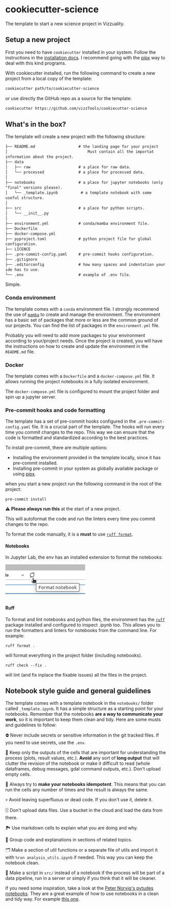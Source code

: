 # cookiecutter-science

The template to start a new science project in Vizzuality.

## Setup a new project

First you need to have `cookiecutter` installed in your system.
Follow the instructions in the [installation docs](https://cookiecutter.readthedocs.io/en/2.0.2/installation.html).
I recommend going with the [pipx](https://pypa.github.io/pipx/) way
to deal with this kind programs.

With cookiecutter installed, run the following command to create a new project from a local copy of the template:

```bash
cookiecutter path/to/cookiecutter-science
```

or use directly the GitHub repo as a source for the template:

```bash
cookiecutter https://github.com/vizzTools/cookiecutter-science
```

## What's in the box?

The template will create a new project with the following structure:

```
├── README.md                   # the landing page for your project
│                                   Must contain all the importat information about the project.
├── data
│   ├── raw                     # a place for raw data.
│   └── processed               # a place for processed data.
│  
├── notebooks                   # a place for jupyter notebooks (only "final" versions please).
│   └── _template.ipynb          # a template notebook with some useful structure.
│  
├── src                         # a place for python scripts.
│   └── __init__.py
│  
├── environment.yml             # conda/mamba environment file.
├── Dockerfile
├── docker-compose.yml
├── pyproject.toml              # python project file for global configuration.
├── LICENCE
├── .pre-commit-config.yaml     # pre-commit hooks configuration.
├── .gitignore
├── .editorconfig               # how many spaces and indentation your ide has to use.
└── .env                        # example of .env file.
```

Simple.

### Conda environment

The template comes with a `conda` environment file.
I strongly recommend the use of [`mamba`](https://mamba.readthedocs.io/en/latest/)
to create and manage the environment. The environment has a basic set of packages that more or less
are the common ground of our projects. You can find the list of packages in the `environment.yml` file.

Probably you will need to add more packages to your environment according to your/project needs.
Once the project is created, you will have the instructions on how to create and update the environment in
the `README.md` file.

### Docker

The template comes with a `Dockerfile` and a `docker-compose.yml` file.
It allows running the project notebooks in a fully isolated environment.

The `docker-compose.yml` file is configured to mount the project folder and spin up
a jupyter server.

### Pre-commit hooks and code formatting

The template has a set of pre-commit hooks configured in the `.pre-commit-config.yaml` file.
It is a crucial part of the template. The hooks will run every time you commit changes to the repo.
This way we can ensure that the code is formatted and standardized according to the best practices.

To install pre-commit, there are multiple options:

- Installing the environment provided in the template locally, since it has pre-commit installed.
- Installing pre-commit in your system as globally available package or using [pipx](https://pypa.github.io/pipx/).

when you start a new project run the following command in the root of the project:

```shell
pre-commit install
```

⚠ **Please always run this** at the start of a new project.

This will autoformat the code and run the linters every time you commit changes to the repo.

To format the code manually, it is a **must** to use [`ruff format`](https://docs.astral.sh/ruff/formatter/).

#### Notebooks

In Jupyter Lab, the env has an installed extension to format the notebooks:

![format-notebook.png](imgs/format-notebook.png)

#### Ruff

To format and lint notebooks and python files, the environment has the
[`ruff`](https://nbqa.readthedocs.io/en/latest/index.html) package installed and configured to inspect .ipynb too.
This allows you to run the formatters and linters for notebooks from the command line.
For example:

```shell
ruff format .
```

will format everything in the project folder (including notebooks).

```shell
ruff check --fix .
```

will lint (and fix inplace the fixable issues) all the files in the project.

## Notebook style guide and general guidelines

The template comes with a template notebook in the `notebooks/` folder called `_template.ipynb`. It has a simple
structure as a starting point for your notebooks.
Remember that the notebooks **are a way to communicate your work**, so it is important to keep them clean and tidy.
Here are some musts and guidelines to follow:

⛔ Never include secrets or sensitive information in the git tracked files. If you need to use secrets, use the `.env`.

🤯 Keep only the outputs of the cells that are important for understanding the process (plots, result values, etc.).
**Avoid** any sort of **long output** that will clutter the revision of the notebook or make it difficult to read
(whole dataframes, debug messages, gdal command outputs, etc.). Don't upload empty cells.

🏁 Always try to **make your notebooks idempotent**.
This means that you can run the cells any number of times and the result is always the same.

💀 Avoid leaving superfluous or dead code. If you don't use it, delete it.

🗄 Don't upload data files. Use a bucket in the cloud and load the data from there.

🏞 Use markdown cells to explain what you are doing and why.

📇 Group code and explanations in sections of related topics.

🗂 Make a section of util functions or a separate file of utils
and import it with `%run analysis_utils.ipynb` if needed. This way you can keep the notebook clean.

📜 Make a script in `src/` instead of a notebook if the process will be part of a data pipeline,
run in a server or simply if you think that it will be cleaner.

If you need some inspiration, take a look at
the [Peter Norvig's pytudes notebooks](https://github.com/norvig/pytudes/tree/main/ipynb).
They are a great example of how to use notebooks in a clean and tidy way. For
example [this one](https://github.com/norvig/pytudes/blob/main/ipynb/Economics.ipynb).
